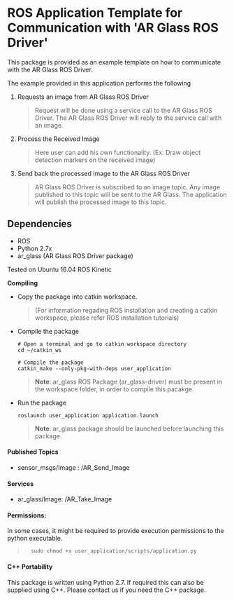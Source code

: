 # ROS Application Template for Communication with 'AR Glass ROS Driver'

This package is provided as an example template on how to communicate with the AR Glass ROS Driver.

The example provided in this application performs the following
1. Requests an image from AR Glass ROS Driver
    > Request will be done using a service call to the AR Glass ROS Driver. The AR Glass ROS Driver will reply to the service call with an image.
2. Process the Received Image
    > Here user can add his own functionality. (Ex: Draw object detection markers on the received image)
3. Send back the processed image to the AR Glass ROS Driver
   > AR Glass ROS Driver is subscribed to an image topic. Any image published to this topic will be sent to the AR Glass. The application will publish the processed image to this topic.


## Dependencies
* ROS
* Python 2.7x
* ar_glass (AR Glass ROS Driver package)

Tested on Ubuntu 16.04 ROS Kinetic

**Compiling** <br /> 
* Copy the package into catkin workspace. 
    > (For information regading ROS installation and creating a catkin workspace, please refer ROS installation tutorials)
* Compile the package
    ```
    # Open a terminal and go to catkin workspace directory
    cd ~/catkin_ws

    # Compile the package
    catkin_make --only-pkg-with-deps user_application
    ```
    > **Note**: ar_glass ROS Package (ar_glass-driver) must be present in the workspace folder, in order to compile this pacakge.

* Run the package
    ```
    roslaunch user_application application.launch
    ```
    > **Note**: ar_glass package should be launched before launching this package. 

#### Published Topics
- sensor_msgs/Image : /AR_Send_Image
  
#### Services
- ar_glass/Image: /AR_Take_Image


#### Permissions:
In some cases, it might be required to provide execution permissions to the python executable.
>       sudo chmod +x user_application/scripts/application.py

#### C++ Portability
This package is written using Python 2.7. If required this can also be supplied using C++. Please contact us if you need the C++ package. 

